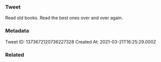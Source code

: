 ### Tweet
Read old books. Read the best ones over and over again.

### Metadata
Tweet ID: 1373672120736227328
Created At: 2021-03-21T16:25:29.000Z

### Related

